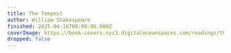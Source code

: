 ```yaml
---
title: The Tempest
author: William Shakespeare
finished: 2025-04-16T00:00:00.000Z
coverImage: https://book-covers.nyc3.digitaloceanspaces.com/readings/the-tempest-01.jpg
dropped: false
---
```


